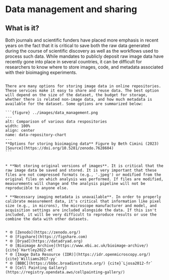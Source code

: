 # Data management and sharing

## What is it?

Both journals and scientific funders have placed more emphasis in recent years on the fact that it is critical to save both the raw data generated during the course of scientific discovery as well as the workflows used to process such data. While mandates to publicly deposit raw image data have recently gone into place in several countries, it can be difficult for researchers to know where to store images, code, and metadata associated with their bioimaging experiments.

````{dropdown} 🤔 What are my options?

There are many options for storing image data in online repositories. These services make it easy to share and reuse data. The best option will depend on the size of the dataset, the budget for storage, whether there is related non-image data, and how much metadata is available for the dataset. Some options are summarized below:

```{figure} ../images/data_management.png
---
alt: Comparison of various data respositories
width: 100%
align: center
name: data-repository-chart
---
**Options for storing bioimaging data** Figure by Beth Cimini (2023) [Source](https://doi.org/10.5281/zenodo.7628604)
```
````

```{dropdown} <span style="color: red">⚠️</span> Where can things go wrong?

* **Not storing original versions of images**. It is critical that the raw image data be saved and stored. It is very important that these files are not compressed formats (e.g., '.jpeg') or modified from the original files on which analysis was performed. If files are modified, measurements will change and the analysis pipeline will not be reproducible to anyone else. 

* **Necessary imaging metadata is unavailable**. In order to properly calibrate measurement data, it's critical that information like pixel size (e.g., in microns), the microscope manufacturer and model, and acquisition settings are included alongside the data. If this isn't included, it will be very difficult to reproduce results or use the combine the data with other datasets. 

```

```{dropdown} 📚🤷‍♀️ Where can I learn more?

* 🌐 [Zenodo](https://zenodo.org/) 
* 🌐 [Figshare](https://figshare.com)
* 🌐 [Dryad](https://datadryad.org)
* 🌐 [Bioimage Archive](https://www.ebi.ac.uk/bioimage-archive/) {cite}`Hartley2022-mt`
* 🌐 [Image Data Resource (IDR)](https://idr.openmicroscopy.org/) {cite}`Williams2017-yy`
* 🌐 [BBBC](https://bbbc.broadinstitute.org/) {cite}`Ljosa2012-fr`
* 🌐 [Cell Painting Gallery](https://registry.opendata.aws/cellpainting-gallery/)

```

<!-- Stuff we know we still want to add
Versioning
GitHub
DataLad
 -->